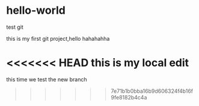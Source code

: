 # hello-world
test git

this is my first git project,hello  hahahahha

<<<<<<< HEAD
this is my local edit
=======
this time we test the new branch 
>>>>>>> 7e71b1b0bba16b9d606324f4b16f9fe8182b4c4a
